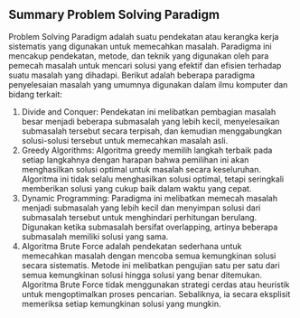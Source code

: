 ## Summary Problem Solving Paradigm

Problem Solving Paradigm adalah suatu pendekatan atau kerangka kerja sistematis yang digunakan untuk memecahkan masalah. Paradigma ini mencakup pendekatan, metode, dan teknik yang digunakan oleh para pemecah masalah untuk mencari solusi yang efektif dan efisien terhadap suatu masalah yang dihadapi. Berikut adalah beberapa paradigma penyelesaian masalah yang umumnya digunakan dalam ilmu komputer dan bidang terkait:

1. Divide and Conquer: Pendekatan ini melibatkan pembagian masalah besar menjadi beberapa submasalah yang lebih kecil, menyelesaikan submasalah tersebut secara terpisah, dan kemudian menggabungkan solusi-solusi tersebut untuk memecahkan masalah asli.
2. Greedy Algorithms: Algoritma greedy memilih langkah terbaik pada setiap langkahnya dengan harapan bahwa pemilihan ini akan menghasilkan solusi optimal untuk masalah secara keseluruhan. Algoritma ini tidak selalu menghasilkan solusi optimal, tetapi seringkali memberikan solusi yang cukup baik dalam waktu yang cepat.
3. Dynamic Programming: Paradigma ini melibatkan memecah masalah menjadi submasalah yang lebih kecil dan menyimpan solusi dari submasalah tersebut untuk menghindari perhitungan berulang. Digunakan ketika submasalah bersifat overlapping, artinya beberapa submasalah memiliki solusi yang sama.
4. Algoritma Brute Force adalah pendekatan sederhana untuk memecahkan masalah dengan mencoba semua kemungkinan solusi secara sistematis. Metode ini melibatkan pengujian satu per satu dari semua kemungkinan solusi hingga solusi yang benar ditemukan. Algoritma Brute Force tidak menggunakan strategi cerdas atau heuristik untuk mengoptimalkan proses pencarian. Sebaliknya, ia secara eksplisit memeriksa setiap kemungkinan solusi yang mungkin.
